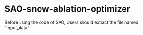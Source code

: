# SAO-snow-ablation-optimizer
Before using the code of SAO, Users should extract the file named "input_data"
